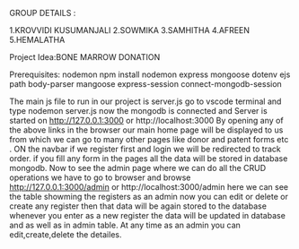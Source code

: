 GROUP DETAILS :

1.KROVVIDI KUSUMANJALI
2.SOWMIKA
3.SAMHITHA
4.AFREEN
5.HEMALATHA

Project Idea:BONE MARROW DONATION 

Prerequisites:  nodemon
npm install nodemon express mongoose dotenv ejs path body-parser mangoose express-session connect-mongodb-session 

The main js file to run in our project is server.js
go to vscode terminal and type nodemon server.js now the mongodb is connected
and Server is started on http://127.0.0.1:3000 or http://localhost:3000
By opening any of the above links in the browser our main home page will be displayed to us from which we can go to many other pages like
donor and patent forms etc . ON the navbar if we register first and login we will be redirected to track order. if you fill any form in 
the pages all the data will be stored in database mongodb.
Now to see the admin page where we can do all the CRUD operations we have to go to browser and browse http://127.0.0.1:3000/admin or http://localhost:3000/admin
here we can see the table showming the registers as an admin now you can edit or delete or create any register then that data will be again stored to the database
whenever you enter as a new register the data will be updated in database and as well as in admin table. At any time as an admin you can edit,create,delete the detailes.

